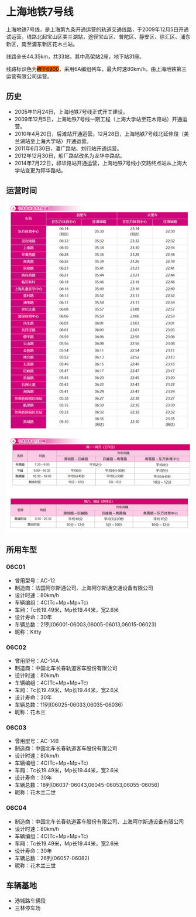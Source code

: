 # 上海地铁7号线

上海地铁7号线，是上海第九条开通运营的轨道交通线路，于2009年12月5日开通试运营。线路北起宝山区美兰湖站，途径宝山区、普陀区、静安区、徐汇区、浦东新区，南至浦东新区花木兰站。

线路全长44.35km，共33站，其中高架站2座，地下站31座。

线路标识色为<span style="color: black;background: #FF6900;">#FF6900</span>，采用6A编组列车，最大时速80km/h，由上海地铁第三运营有限公司运营。

## 历史
* 2005年11月24日，上海地铁7号线正式开工建设。
* 2009年12月5日，上海地铁7号线一期工程（上海大学站至花木路站）开通运营。
* 2010年4月20日，后滩站开通运营。12月28日，上海地铁7号线北延伸段（美兰湖站至上海大学站）开通运营。
* 2011年6月30日，潘广路站、刘行站开通运营。
* 2012年12月30日，船厂路站改名为龙华中路站。
* 2014年7月22日，祁华路站开通运营，上海地铁7号线小交路终点站从上海大学站变更为祁华路站。

## 运营时间
![](./time/6.png)

## 所用车型
### 06C01
* 曾用型号：AC-12
* 制造商：法国阿尔斯通公司、上海阿尔斯通交通设备有限公司
* 设计时速：80km/h
* 车辆编组：4C(Tc+Mp+Mp+Tc)
* 车厢：Tc长19.49米，Mp长19.44米，宽2.6米
* 设计寿命：30年
* 车辆总数：21列(06001-06003,06005-06013,06015-06023)
* 昵称：Kitty
### 06C02
* 曾用型号：AC-14A
* 制造商：中国北车长春轨道客车股份有限公司
* 设计时速：80km/h
* 车辆编组：4C(Tc+Mp+Mp+Tc)
* 车厢：Tc长19.49米，Mp长19.44米，宽2.6米
* 设计寿命：30年
* 车辆总数：11列(06025-06033,06035-06036)
* 昵称：花木兰
### 06C03
* 曾用型号：AC-14B
* 制造商：中国北车长春轨道客车股份有限公司
* 设计时速：80km/h
* 车辆编组：4C(Tc+Mp+Mp+Tc)
* 车厢：Tc长19.49米，Mp长19.44米，宽2.6米
* 设计寿命：30年
* 车辆总数：18列(06037-06043,06045-06053,06055-06056)
* 昵称：花木兰二世
### 06C04
* 制造商：中国北车长春轨道客车股份有限公司、上海阿尔斯通设备有限公司
* 设计时速：80km/h
* 车辆编组：4C(Tc+Mp+Mp+Tc)
* 车厢：Tc长19.49米，Mp长19.44米，宽2.6米
* 设计寿命：30年
* 车辆总数：26列(06057-06082)
* 昵称：花木兰三世

## 车辆基地
* 港城路车辆段
* 三林停车场